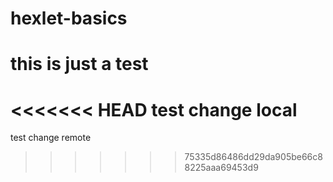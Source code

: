 # hexlet-basics
# this is just a test
<<<<<<< HEAD
test change local
=======
test change remote
>>>>>>> 75335d86486dd29da905be66c88225aaa69453d9
